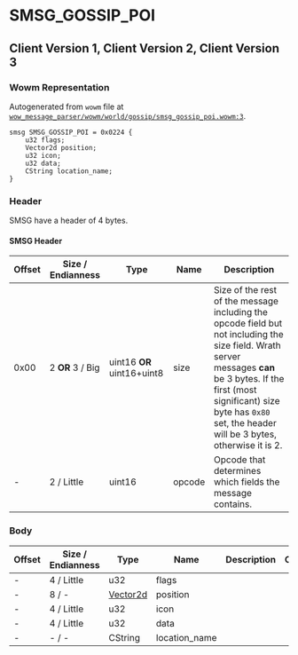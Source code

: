 # SMSG_GOSSIP_POI

## Client Version 1, Client Version 2, Client Version 3

### Wowm Representation

Autogenerated from `wowm` file at [`wow_message_parser/wowm/world/gossip/smsg_gossip_poi.wowm:3`](https://github.com/gtker/wow_messages/tree/main/wow_message_parser/wowm/world/gossip/smsg_gossip_poi.wowm#L3).
```rust,ignore
smsg SMSG_GOSSIP_POI = 0x0224 {
    u32 flags;
    Vector2d position;
    u32 icon;
    u32 data;
    CString location_name;
}
```
### Header

SMSG have a header of 4 bytes.

#### SMSG Header

| Offset | Size / Endianness | Type   | Name   | Description |
| ------ | ----------------- | ------ | ------ | ----------- |
| 0x00   | 2 **OR** 3 / Big           | uint16 **OR** uint16+uint8 | size | Size of the rest of the message including the opcode field but not including the size field. Wrath server messages **can** be 3 bytes. If the first (most significant) size byte has `0x80` set, the header will be 3 bytes, otherwise it is 2.|
| -      | 2 / Little| uint16 | opcode | Opcode that determines which fields the message contains. |

### Body

| Offset | Size / Endianness | Type | Name | Description | Comment |
| ------ | ----------------- | ---- | ---- | ----------- | ------- |
| - | 4 / Little | u32 | flags |  |  |
| - | 8 / - | [Vector2d](vector2d.md) | position |  |  |
| - | 4 / Little | u32 | icon |  |  |
| - | 4 / Little | u32 | data |  |  |
| - | - / - | CString | location_name |  |  |

